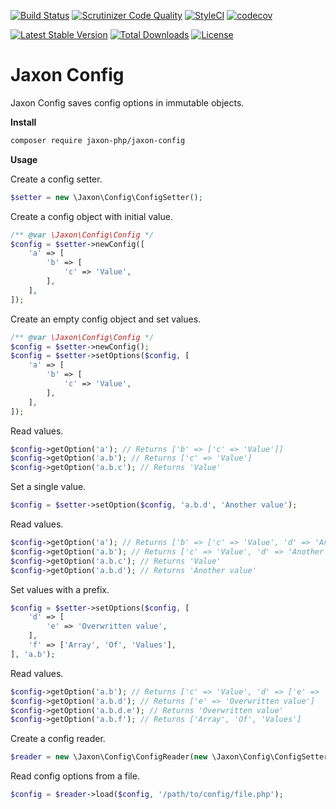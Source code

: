 [![Build Status](https://github.com/jaxon-php/jaxon-config/actions/workflows/test.yml/badge.svg?branch=main)](https://github.com/jaxon-php/jaxon-config/actions)
[![Scrutinizer Code Quality](https://scrutinizer-ci.com/g/jaxon-php/jaxon-config/badges/quality-score.png?b=main)](https://scrutinizer-ci.com/g/jaxon-php/jaxon-config/?branch=main)
[![StyleCI](https://styleci.io/repos/916318447/shield?branch=main)](https://styleci.io/repos/916318447)
[![codecov](https://codecov.io/gh/jaxon-php/jaxon-config/graph/badge.svg?token=tgRCemFota)](https://codecov.io/gh/jaxon-php/jaxon-config)

[![Latest Stable Version](https://poser.pugx.org/jaxon-php/jaxon-config/v/stable)](https://packagist.org/packages/jaxon-php/jaxon-config)
[![Total Downloads](https://poser.pugx.org/jaxon-php/jaxon-config/downloads)](https://packagist.org/packages/jaxon-php/jaxon-config)
[![License](https://poser.pugx.org/jaxon-php/jaxon-config/license)](https://packagist.org/packages/jaxon-php/jaxon-config)

Jaxon Config
============

Jaxon Config saves config options in immutable objects.

**Install**

```bash
composer require jaxon-php/jaxon-config
```

**Usage**

Create a config setter.

```php
$setter = new \Jaxon\Config\ConfigSetter();
```

Create a config object with initial value.

```php
/** @var \Jaxon\Config\Config */
$config = $setter->newConfig([
    'a' => [
        'b' => [
            'c' => 'Value',
        ],
    ],
]);
```

Create an empty config object and set values.

```php
/** @var \Jaxon\Config\Config */
$config = $setter->newConfig();
$config = $setter->setOptions($config, [
    'a' => [
        'b' => [
            'c' => 'Value',
        ],
    ],
]);
```

Read values.

```php
$config->getOption('a'); // Returns ['b' => ['c' => 'Value']]
$config->getOption('a.b'); // Returns ['c' => 'Value']
$config->getOption('a.b.c'); // Returns 'Value'
```

Set a single value.

```php
$config = $setter->setOption($config, 'a.b.d', 'Another value');
```

Read values.

```php
$config->getOption('a'); // Returns ['b' => ['c' => 'Value', 'd' => 'Another value']]
$config->getOption('a.b'); // Returns ['c' => 'Value', 'd' => 'Another value']
$config->getOption('a.b.c'); // Returns 'Value'
$config->getOption('a.b.d'); // Returns 'Another value'
```

Set values with a prefix.

```php
$config = $setter->setOptions($config, [
    'd' => [
        'e' => 'Overwritten value',
    ],
    'f' => ['Array', 'Of', 'Values'],
], 'a.b');
```

Read values.

```php
$config->getOption('a.b'); // Returns ['c' => 'Value', 'd' => ['e' => 'Overwritten value']]
$config->getOption('a.b.d'); // Returns ['e' => 'Overwritten value']
$config->getOption('a.b.d.e'); // Returns 'Overwritten value'
$config->getOption('a.b.f'); // Returns ['Array', 'Of', 'Values']
```

Create a config reader.

```php
$reader = new \Jaxon\Config\ConfigReader(new \Jaxon\Config\ConfigSetter());
```

Read config options from a file.

```php
$config = $reader->load($config, '/path/to/config/file.php');
```
